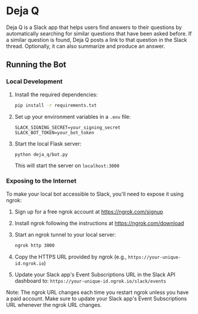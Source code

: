 # Deja Q

Deja Q is a Slack app that helps users find answers to their questions by automatically searching for similar questions that have been asked before. If a similar question is found, Deja Q posts a link to that question in the Slack thread. Optionally, it can also summarize and produce an answer.

## Running the Bot

### Local Development

1. Install the required dependencies:
   ```bash
   pip install -r requirements.txt
   ```

2. Set up your environment variables in a `.env` file:
   ```
   SLACK_SIGNING_SECRET=your_signing_secret
   SLACK_BOT_TOKEN=your_bot_token
   ```

3. Start the local Flask server:
   ```bash
   python deja_q/bot.py
   ```
   This will start the server on `localhost:3000`

### Exposing to the Internet

To make your local bot accessible to Slack, you'll need to expose it using ngrok:

1. Sign up for a free ngrok account at https://ngrok.com/signup

2. Install ngrok following the instructions at https://ngrok.com/download

3. Start an ngrok tunnel to your local server:
   ```bash
   ngrok http 3000
   ```

4. Copy the HTTPS URL provided by ngrok (e.g., `https://your-unique-id.ngrok.io`)

5. Update your Slack app's Event Subscriptions URL in the Slack API dashboard to:
   `https://your-unique-id.ngrok.io/slack/events`

Note: The ngrok URL changes each time you restart ngrok unless you have a paid account. Make sure to update your Slack app's Event Subscriptions URL whenever the ngrok URL changes.